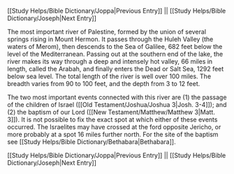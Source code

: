 [[Study Helps/Bible Dictionary/Joppa|Previous Entry]]  ||  [[Study Helps/Bible Dictionary/Joseph|Next Entry]]

 The most important river of Palestine, formed by the union of several springs rising in Mount Hermon. It passes through the Huleh Valley (the waters of Merom), then descends to the Sea of Galilee, 682 feet below the level of the Mediterranean. Passing out at the southern end of the lake, the river makes its way through a deep and intensely hot valley, 66 miles in length, called the Arabah, and finally enters the Dead or Salt Sea, 1292 feet below sea level. The total length of the river is well over 100 miles. The breadth varies from 90 to 100 feet, and the depth from 3 to 12 feet.

 The two most important events connected with this river are (1) the passage of the children of Israel ([[Old Testament/Joshua/Joshua 3|Josh. 3-4]]); and (2) the baptism of our Lord ([[New Testament/Matthew/Matthew 3|Matt. 3]]). It is not possible to fix the exact spot at which either of these events occurred. The Israelites may have crossed at the ford opposite Jericho, or more probably at a spot 16 miles further north. For the site of the baptism see [[Study Helps/Bible Dictionary/Bethabara|Bethabara]].

[[Study Helps/Bible Dictionary/Joppa|Previous Entry]]  ||  [[Study Helps/Bible Dictionary/Joseph|Next Entry]]